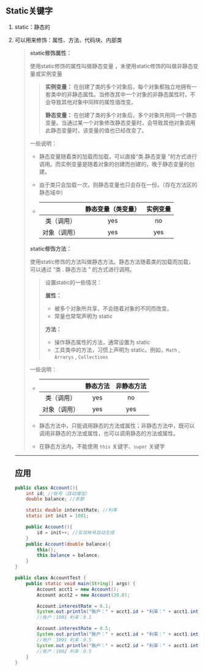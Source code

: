 ## Static关键字

1. static：静态的

2. 可以用来修饰：属性、方法、代码块、内部类
   
   > **static修饰属性：** 
   > 
   > 使用static修饰的属性叫做静态变量 ，未使用static修饰的叫做非静态变量或实例变量
   > 
   > > **实例变量：** 在创建了类的多个对象后，每个对象都独立地拥有一套类中的非静态属性。当修改其中一个对象的非静态属性时，不会导致其他对象中同样的属性值改变。
   > > 
   > > **静态变量：** 在创建了类的多个对象后，多个对象共用同一个静态变量。当通过某一个对象修改静态变量时，会导致其他对象调用此静态变量时，该变量的值也已经改变了。
   > 
   > 一些说明：
   > 
   > * 静态变量随着类的加载而加载，可以直接“类.静态变量 ”的方式进行调用。而实例变量是随着对象的创建而创建的，晚于静态变量的创建。
   > 
   > * 由于类只会加载一次，则静态变量也只会存在一份。（存在方法区的静态域中）
   > 
   > * |        | 静态变量（类变量） | 实例变量 |
   >   |:------:|:---------:|:----:|
   >   | 类（调用）  | yes       | no   |
   >   | 对象（调用） | yes       | yes  |
   > 
   > **static修饰方法：**
   > 
   > 使用static修饰的方法叫做静态方法。静态方法随着类的加载而加载，可以通过 “类 . 静态方法 ” 的方式进行调用。
   > 
   > > 设置static的一些情况：
   > > 
   > > **属性：** 
   > > 
   > > * 被多个对象所共享，不会随着对象的不同而改变。
   > > * 常量也常常声明为 static
   > > 
   > > **方法：** 
   > > 
   > > * 操作静态属性的方法，通常设置为 static
   > > * 工具类中的方法，习惯上声明为 static。例如，`Math` , `Arrarys` , `Collections` 
   > 
   > 一些说明：
   > 
   > * |        | 静态方法 | 非静态方法 |
   >   |:------:|:----:|:-----:|
   >   | 类（调用）  | yes  | no    |
   >   | 对象（调用） | yes  | yes   |
   > 
   > * 静态方法中，只能调用静态的方法或属性；非静态方法中，既可以调用非静态的方法或属性，也可以调用静态的方法或属性。
   > 
   > * 在静态方法内，不能使用 `this` 关键字、`super` 关键字
   
   ----
   
   ## 应用
   
   ```java
   public class Account(){
       int id; //帐号（自动增加）
       double balance; //余额
   
       static double interestRate; //利率
       static int init = 1001; 
   
       public Account(){
           id = init++; //实现帐号自动生成
       }
       public Account(double balance){
           this();
           this.balance = balance;
       }
   }
   
   public class AccountTest {
       public static void main(String[] args) {
           Account acct1 = new Account();
           Account acct2 = new Account(20.0);
   
           Account.interestRate = 0.1;
           System.out.println("账户：" + acct1.id + "利率：" + acct1.interestRate);                 
           //账户：1001 利率：0.1
   
           Account.interestRate = 0.5;
           System.out.println("账户：" + acct1.id + "利率：" + acct1.interestRate); 
           //账户：1001 利率：0.5
           System.out.println("账户：" + acct2.id + "利率：" + acct1.interestRate); 
           //账户：1002 利率：0.5
       }
   }
   ```